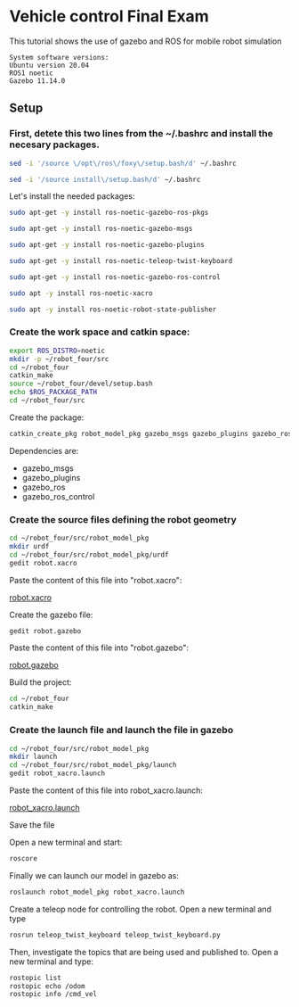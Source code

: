 # Vehicle control Final Exam
This tutorial shows the use of gazebo and ROS for mobile robot simulation
```
System software versions:
Ubuntu version 20.04
ROS1 noetic
Gazebo 11.14.0
```
## Setup

### First, detete this two lines from the ~/.bashrc and install the necesary packages.
```bash
sed -i '/source \/opt\/ros\/foxy\/setup.bash/d' ~/.bashrc
```
```bash
sed -i '/source install\/setup.bash/d' ~/.bashrc
```
Let's install the needed packages:
```bash
sudo apt-get -y install ros-noetic-gazebo-ros-pkgs
```
```bash
sudo apt-get -y install ros-noetic-gazebo-msgs
```
```bash
sudo apt-get -y install ros-noetic-gazebo-plugins
```
```bash
sudo apt-get -y install ros-noetic-teleop-twist-keyboard
```
```bash
sudo apt-get -y install ros-noetic-gazebo-ros-control
```
```bash
sudo apt -y install ros-noetic-xacro
```
```bash
sudo apt -y install ros-noetic-robot-state-publisher
```

### Create the work space and catkin space:

```bash
export ROS_DISTRO=noetic
mkdir -p ~/robot_four/src
cd ~/robot_four
catkin_make
source ~/robot_four/devel/setup.bash
echo $ROS_PACKAGE_PATH
cd ~/robot_four/src
```

Create the package:
```bash
catkin_create_pkg robot_model_pkg gazebo_msgs gazebo_plugins gazebo_ros gazebo_ros_control
```
Dependencies are:
- gazebo_msgs
- gazebo_plugins
- gazebo_ros
- gazebo_ros_control


### Create the source files defining the robot geometry
```bash
cd ~/robot_four/src/robot_model_pkg
mkdir urdf
cd ~/robot_four/src/robot_model_pkg/urdf
gedit robot.xacro
```
Paste the content of this file into "robot.xacro":

[robot.xacro](robot.xacro)

Create the gazebo file:
```bash
gedit robot.gazebo
```

Paste the content of this file into "robot.gazebo":

[robot.gazebo](robot.gazebo)

Build the project:
```bash
cd ~/robot_four
catkin_make
```
### Create the launch file and launch the file in gazebo

```bash
cd ~/robot_four/src/robot_model_pkg
mkdir launch
cd ~/robot_four/src/robot_model_pkg/launch
gedit robot_xacro.launch
```
Paste the content of this file into robot_xacro.launch:

[robot_xacro.launch](robot_xacro.launch)

Save the file

Open a new terminal and start:
```bash
roscore
```
Finally we can launch our model in gazebo as:

```bash
roslaunch robot_model_pkg robot_xacro.launch
```

Create a teleop node for controlling the robot. Open a new terminal and type
```bash
rosrun teleop_twist_keyboard teleop_twist_keyboard.py
```

Then, investigate the topics that are being used and published to. Open a new terminal and type:

```bash
rostopic list
rostopic echo /odom
rostopic info /cmd_vel
```
